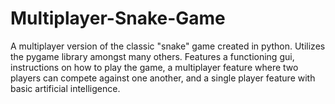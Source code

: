 # Multiplayer-Snake-Game
A multiplayer version of the classic "snake" game created in python. Utilizes the pygame library amongst many others. Features a functioning gui, instructions on how to play the game, a multiplayer feature where two players can compete against one another, and a single player feature with basic artificial intelligence. 
